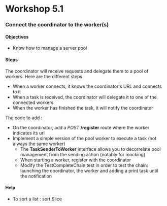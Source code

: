 # Workshop 5.1
### Connect the coordinator to the worker(s)

#### Objectives

* Know how to manage a server pool

#### Steps

The coordinator will receive requests and delegate them to a pool of workers.
Here are the different steps

- When a worker connects, it knows the coordinator's URL and connects to it
- When a task is received, the coordinator will delegate it to one of the connected workers
- When the worker has finished the task, it will notify the coordinator

The code to add :
- On the coordinator, add a _POST_ **/register** route where the worker indicates its url
- Implement a simple version of the pool worker to execute a task (not always the same worker)
    - The **TaskSenderToWorker** interface allows you to decorrelate pool management from the sending action (notably for mocking)
    - When starting a worker, register with the coordinator
    - Modify the TestCompleteChain test in order to test the chain: launching the coordinator, the worker and adding a print task until the notification

#### Help

* To sort a list : sort.Slice
